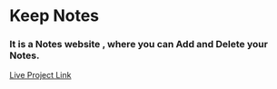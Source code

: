 # Keep Notes

### It is a Notes website , where you can Add and Delete your Notes.



[Live Project Link](https://keep-notes-here.netlify.app/)
